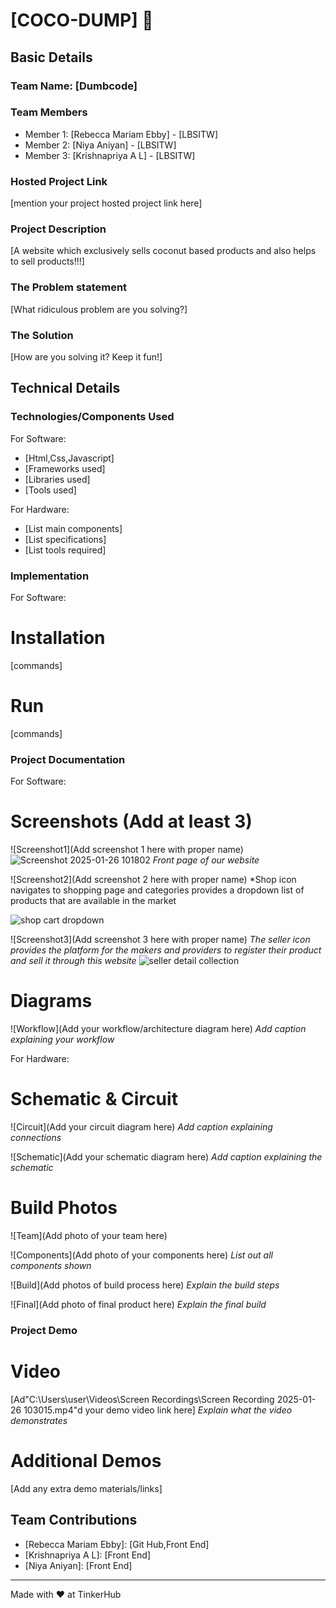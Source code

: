 # [COCO-DUMP] 🎯


## Basic Details
### Team Name: [Dumbcode]


### Team Members
- Member 1: [Rebecca Mariam Ebby] - [LBSITW]
- Member 2: [Niya Aniyan] - [LBSITW]
- Member 3: [Krishnapriya A L] - [LBSITW]

### Hosted Project Link
[mention your project hosted project link here]

### Project Description
[A website which exclusively sells coconut based products and also 
helps to sell products!!!]

### The Problem statement
[What ridiculous problem are you solving?]

### The Solution
[How are you solving it? Keep it fun!]

## Technical Details
### Technologies/Components Used
For Software:
- [Html,Css,Javascript]
- [Frameworks used]
- [Libraries used]
- [Tools used]

For Hardware:
- [List main components]
- [List specifications]
- [List tools required]

### Implementation
For Software:
# Installation
[commands]

# Run
[commands]

### Project Documentation
For Software:

# Screenshots (Add at least 3)
![Screenshot1](Add screenshot 1 here with proper name)
![Screenshot 2025-01-26 101802](https://github.com/user-attachments/assets/900dc674-aff9-4bc5-8cda-6496276b9d95)
*Front page of our website*

![Screenshot2](Add screenshot 2 here with proper name)
*Shop icon navigates to shopping page and categories provides a dropdown list of products that
are available in the market

![shop cart dropdown](https://github.com/user-attachments/assets/16e8dcbb-a23c-4d1b-a2ff-0515fc5d30d7)



![Screenshot3](Add screenshot 3 here with proper name)
*The seller icon provides the platform for the makers and providers to register their product and sell it through this website*
![seller detail collection](https://github.com/user-attachments/assets/fc16b3d3-c330-43e1-bff5-c732e33ba0cf)

# Diagrams
![Workflow](Add your workflow/architecture diagram here)
*Add caption explaining your workflow*

For Hardware:

# Schematic & Circuit
![Circuit](Add your circuit diagram here)
*Add caption explaining connections*

![Schematic](Add your schematic diagram here)
*Add caption explaining the schematic*

# Build Photos
![Team](Add photo of your team here)


![Components](Add photo of your components here)
*List out all components shown*

![Build](Add photos of build process here)
*Explain the build steps*

![Final](Add photo of final product here)
*Explain the final build*

### Project Demo
# Video
[Ad"C:\Users\user\Videos\Screen Recordings\Screen Recording 2025-01-26 103015.mp4"d your demo video link here]
*Explain what the video demonstrates*

# Additional Demos
[Add any extra demo materials/links]

## Team Contributions
- [Rebecca Mariam Ebby]: [Git Hub,Front End]
- [Krishnapriya A L]: [Front End]
- [Niya Aniyan]: [Front End]

---
Made with ❤️ at TinkerHub
